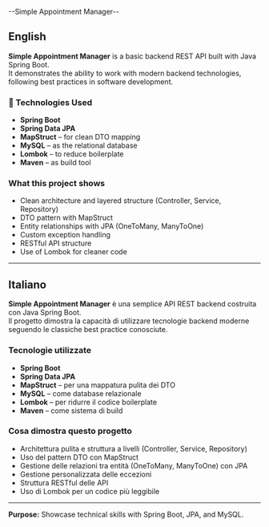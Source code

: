 --Simple Appointment Manager--

## English

**Simple Appointment Manager** is a basic backend REST API built with Java Spring Boot.  
It demonstrates the ability to work with modern backend technologies, following best practices in software development.

### 🔧 Technologies Used
- **Spring Boot**
- **Spring Data JPA**
- **MapStruct** – for clean DTO mapping
- **MySQL** – as the relational database
- **Lombok** – to reduce boilerplate
- **Maven** – as build tool

### What this project shows
- Clean architecture and layered structure (Controller, Service, Repository)
- DTO pattern with MapStruct
- Entity relationships with JPA (OneToMany, ManyToOne)
- Custom exception handling
- RESTful API structure
- Use of Lombok for cleaner code

---

## Italiano

**Simple Appointment Manager** è una semplice API REST backend costruita con Java Spring Boot.  
Il progetto dimostra la capacità di utilizzare tecnologie backend moderne seguendo le classiche best practice conosciute.

### Tecnologie utilizzate
- **Spring Boot**
- **Spring Data JPA**
- **MapStruct** – per una mappatura pulita dei DTO
- **MySQL** – come database relazionale
- **Lombok** – per ridurre il codice boilerplate
- **Maven** – come sistema di build

### Cosa dimostra questo progetto
- Architettura pulita e struttura a livelli (Controller, Service, Repository)
- Uso del pattern DTO con MapStruct
- Gestione delle relazioni tra entità (OneToMany, ManyToOne) con JPA
- Gestione personalizzata delle eccezioni
- Struttura RESTful delle API
- Uso di Lombok per un codice più leggibile

---

**Purpose:** Showcase technical skills with Spring Boot, JPA, and MySQL.
